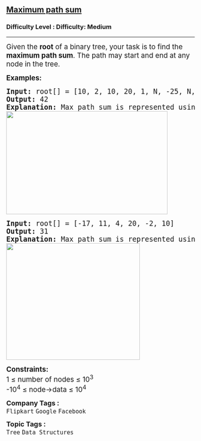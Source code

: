 <h2><a href="https://www.geeksforgeeks.org/problems/maximum-path-sum-from-any-node/1?_gl=1*1t0q4xq*_up*MQ..*_gs*MQ..&gclid=Cj0KCQjw3aLHBhDTARIsAIRij5-LR6a7S2iyjvxvzhCIJiLLz7mcDUYFw-xX-wlEa_h7pjg-YlhHqbYaAnJAEALw_wcB&gbraid=0AAAAAC9yBkDR7Qe-UUZzwwqtw3-WxTcP-">Maximum path sum</a></h2><h3>Difficulty Level : Difficulty: Medium</h3><hr><div class="problems_problem_content__Xm_eO"><p><span style="font-size: 14pt;">Given the <strong>root</strong> of a binary tree, your task is to find the <strong>maximum path sum</strong>. The path may start and end at any node in the tree.</span></p>
<p><span style="font-size: 14pt;"><strong>Examples:</strong></span></p>
<pre><span style="font-size: 14pt;"><strong>Input: </strong>root[] = [10, 2, 10, 20, 1, N, -25, N, N, N, N, 3, 4]
<strong>Output: </strong>42<strong>
Explanation: </strong>Max path sum is represented using green colour nodes in the above binary tree.<strong><br></strong><img src="https://media.geeksforgeeks.org/img-practice/prod/addEditProblem/700611/Web/Other/blobid3_1736948585.png" alt="" width="431" height="275"><br></span></pre>
<pre><span style="font-size: 14pt;"><strong>Input: </strong>root[] = [-17, 11, 4, 20, -2, 10]
<strong>Output: </strong>31<strong>
Explanation: </strong>Max path sum is represented using green colour nodes in the above binary tree.<strong><br></strong><img src="https://media.geeksforgeeks.org/img-practice/prod/addEditProblem/700611/Web/Other/blobid1_1736947534.png" alt="" width="357" height="311"><br></span></pre>
<p><span style="font-size: 14pt;"><strong>Constraints:</strong><br>1 ≤ number of nodes ≤ 10<sup>3</sup><br>-10<sup>4</sup> ≤ node-&gt;data ≤ 10<sup>4</sup></span></p></div><p><span style=font-size:18px><strong>Company Tags : </strong><br><code>Flipkart</code>&nbsp;<code>Google</code>&nbsp;<code>Facebook</code>&nbsp;<br><p><span style=font-size:18px><strong>Topic Tags : </strong><br><code>Tree</code>&nbsp;<code>Data Structures</code>&nbsp;